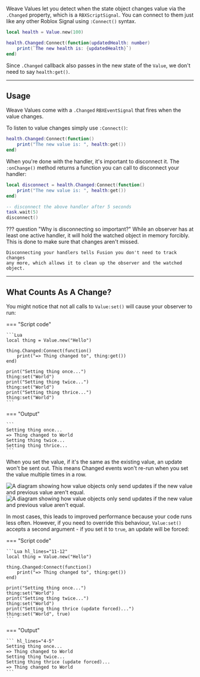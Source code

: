 Weave Values let you detect when the state object changes value via the
`.Changed` property, which is a `RBXScriptSignal`. You can connect to them
just like any other Roblox Signal using `:Connect()` syntax.

```Lua
local health = Value.new(100)

health.Changed:Connect(function(updatedHealth: number)
	print(`The new health is: {updatedHealth}`)
end)
```

Since `.Changed` callback also passes in the new state of the `Value`,
we don't need to say `health:get()`.

---

## Usage

Weave Values come with a `.Changed` `RBXEventSignal` that fires when the value changes.

To listen to value changes simply use `:Connect()`:

```Lua
health.Changed:Connect(function()
	print("The new value is: ", health:get())
end)
```

When you're done with the handler, it's important to disconnect it. The
`:onChange()` method returns a function you can call to disconnect your handler:

```Lua
local disconnect = health.Changed:Connect(function()
	print("The new value is: ", health:get())
end)

-- disconnect the above handler after 5 seconds
task.wait(5)
disconnect()
```

??? question "Why is disconnecting so important?"
While an observer has at least one active handler, it will hold the watched
object in memory forcibly. This is done to make sure that changes aren't
missed.

    Disconnecting your handlers tells Fusion you don't need to track changes
    any more, which allows it to clean up the observer and the watched object.

---

## What Counts As A Change?

You might notice that not all calls to `Value:set()` will cause your observer to
run:

=== "Script code"

    ```Lua
    local thing = Value.new("Hello")

    thing.Changed:Connect(function()
    	print("=> Thing changed to", thing:get())
    end)

    print("Setting thing once...")
    thing:set("World")
    print("Setting thing twice...")
    thing:set("World")
    print("Setting thing thrice...")
    thing:set("World")
    ```

=== "Output"

    ```
    Setting thing once...
    => Thing changed to World
    Setting thing twice...
    Setting thing thrice...
    ```

When you set the value, if it's the same as the existing value, an update won't
be sent out. This means Changed events won't re-run when you set the
value multiple times in a row.

![A diagram showing how value objects only send updates if the new value and previous value aren't equal.](Value-Equality-Dark.svg#only-dark)
![A diagram showing how value objects only send updates if the new value and previous value aren't equal.](Value-Equality-Light.svg#only-light)

In most cases, this leads to improved performance because your code runs less
often. However, if you need to override this behaviour, `Value:set()` accepts a
second argument - if you set it to `true`, an update will be forced:

=== "Script code"

    ```Lua hl_lines="11-12"
    local thing = Value.new("Hello")

    thing.Changed:Connect(function()
    	print("=> Thing changed to", thing:get())
    end)

    print("Setting thing once...")
    thing:set("World")
    print("Setting thing twice...")
    thing:set("World")
    print("Setting thing thrice (update forced)...")
    thing:set("World", true)
    ```

=== "Output"

    ``` hl_lines="4-5"
    Setting thing once...
    => Thing changed to World
    Setting thing twice...
    Setting thing thrice (update forced)...
    => Thing changed to World
    ```
